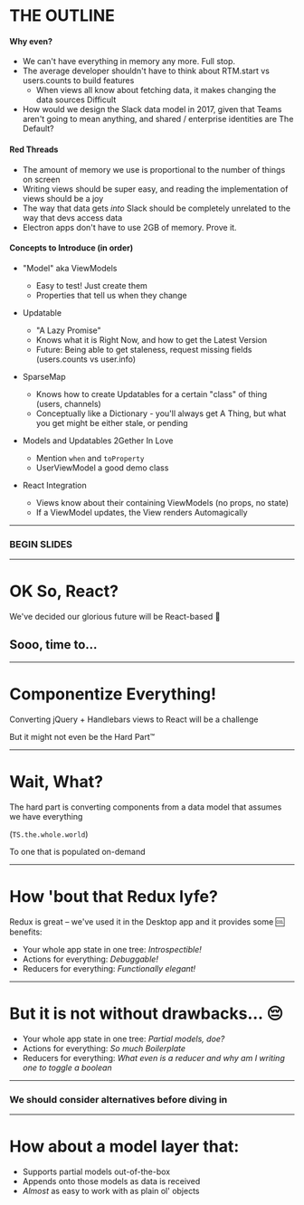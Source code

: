 # THE OUTLINE

#### Why even?

- We can't have everything in memory any more. Full stop.
- The average developer shouldn't have to think about RTM.start vs users.counts to build features
  - When views all know about fetching data, it makes changing the data sources Difficult
- How would we design the Slack data model in 2017, given that Teams aren't going to mean anything, and shared / enterprise identities are The Default?

#### Red Threads

- The amount of memory we use is proportional to the number of things on screen
- Writing views should be super easy, and reading the implementation of views should be a joy
- The way that data gets _into_ Slack should be completely unrelated to the way that devs access data
- Electron apps don't have to use 2GB of memory. Prove it.

#### Concepts to Introduce (in order)

- "Model" aka ViewModels
  - Easy to test! Just create them
  - Properties that tell us when they change

- Updatable
  - "A Lazy Promise"
  - Knows what it is Right Now, and how to get the Latest Version
  - Future: Being able to get staleness, request missing fields (users.counts vs user.info)

- SparseMap
  - Knows how to create Updatables for a certain "class" of thing (users, channels)
  - Conceptually like a Dictionary - you'll always get A Thing, but what you get might be either stale, or pending

- Models and Updatables 2Gether In Love
  - Mention `when` and `toProperty`
  - UserViewModel a good demo class

- React Integration
  - Views know about their containing ViewModels (no props, no state)
  - If a ViewModel updates, the View renders Automagically

---

### BEGIN SLIDES

---

# OK So, React?

We've decided our glorious future will be React-based 🎉

## Sooo, time to…

---

# Componentize Everything!

Converting jQuery + Handlebars views to React will be a challenge

But it might not even be the Hard Part™

---

# Wait, What?

The hard part is converting components from a data model that assumes we have everything

(`TS.the.whole.world`)

To one that is populated on-demand

---

# How 'bout that Redux lyfe?

Redux is great – we've used it in the Desktop app and it provides some 🆒 benefits:

* Your whole app state in one tree: *Introspectible!*
* Actions for everything: *Debuggable!*
* Reducers for everything: *Functionally elegant!*

---

# But it is not without drawbacks... 😔

* Your whole app state in one tree: *Partial models, doe?*
* Actions for everything: *So much Boilerplate*
* Reducers for everything: *What even is a reducer and why am I writing one to toggle a boolean*

---

### We should consider alternatives before diving in

---

# How about a model layer that:

* Supports partial models out-of-the-box
* Appends onto those models as data is received
* _Almost_ as easy to work with as plain ol' objects
